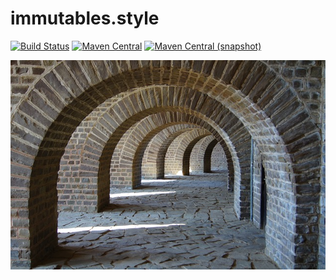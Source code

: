 immutables.style
============

[![Build Status](https://img.shields.io/travis/io7m/immutables-style.svg?style=flat-square)](https://travis-ci.org/io7m/immutables-style)
[![Maven Central](https://img.shields.io/maven-central/v/com.io7m.immutables.style/com.io7m.immutables.style.svg?style=flat-square)](http://search.maven.org/#search%7Cga%7C1%7Cg%3A%22com.io7m.immutables.style%22)
[![Maven Central (snapshot)](https://img.shields.io/nexus/s/https/oss.sonatype.org/com.io7m.immutables.style/com.io7m.immutables.style.svg?style=flat-square)](https://oss.sonatype.org/content/repositories/snapshots/com/io7m/immutables.style/)

![immutables.style](./src/site/resources/immutables.style.jpg?raw=true)
